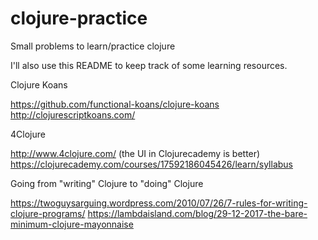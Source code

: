 # clojure-practice
Small problems to learn/practice clojure

I'll also use this README to keep track of some  learning resources.

Clojure Koans

https://github.com/functional-koans/clojure-koans
http://clojurescriptkoans.com/


4Clojure

http://www.4clojure.com/
(the UI in Clojurecademy is better)
https://clojurecademy.com/courses/17592186045426/learn/syllabus


Going from "writing" Clojure to "doing" Clojure

https://twoguysarguing.wordpress.com/2010/07/26/7-rules-for-writing-clojure-programs/
https://lambdaisland.com/blog/29-12-2017-the-bare-minimum-clojure-mayonnaise
